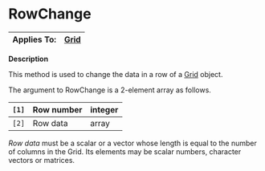 




<h1 class="heading"><span class="name">RowChange</span></h1>

| Applies To: | [Grid](../a-z/grid.md) |
| --- | ---  |


**Description**


This method is used to change the data in a row of a [Grid](../a-z/grid.md) object.


The argument to RowChange is a 2-element array as follows.


| `[1]` | Row number | integer |
| --- | --- | ---  |
| `[2]` | Row data | array |


*Row data* must be a scalar or a vector whose length is equal to the number of columns in the Grid. Its elements may be scalar numbers, character vectors or matrices.



